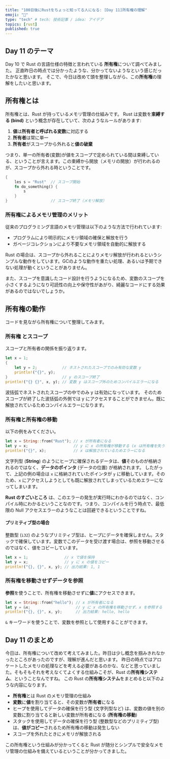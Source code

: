 ```yaml
---
title: "100日後にRustをちょっと知ってる人になる: [Day 11]所有権の理解"
emoji: "🦀"
type: "tech" # tech: 技術記事 / idea: アイデア
topics: [rust]
published: true
---
```

## Day 11 のテーマ

Day 10 で Rust の言語仕様の特徴と言われている **所有権**について調べてみました。
正直昨日の時点では分かったような、分かってないようなという感じだったかなと思います。
そこで、今日は改めて頭を整理しながら、この**所有権**の理解をしたいと思います。

## 所有権とは

所有権とは、Rust が持っているメモリ管理の仕組みです。
Rust は変数を**束縛する (bind)** という概念が存在していて、次のようなルールがあります:

1. **値**は**所有者と呼ばれる変数**に対応する
2. **所有者**は常に単一
3. **所有者**がスコープから外れると**値の破棄**

つまり、単一の所有者(変数)が値をスコープで定められている間は束縛している、ということが言えます。この束縛から開放（メモリの開放）が行われるのが、スコープから外れる時ということです。

```rust
{
    les s = "Rust"  // スコープ開始
    fn do_something() {
        s
    }
}                   // スコープ終了（メモリ解放）
```

### 所有権によるメモリ管理のメリット

従来のプログラミング言語のメモリ管理は以下のような方法で行われています:

- プログラムにより明示的にメモリ領域の確保と解放を行う
- ガベージコレクションにより不要なメモリ領域を自動的に解放する

Rust の場合は、スコープから外れることによりメモリ解放が行われるというシンプルな動作をしています。GCのような動作を重たい処理、あるいは予期できない処理が動くということがありません。

また、スコープを意識したコード設計を行うようになるため、変数のスコープを小さくするようになり可読性の向上や保守性があがり、綺麗なコードにする効果があるのではないでしょうか。

## 所有権の動作

コードを見ながら所有権について整理してみます。

### 所有権 とスコープ

スコープと所有者の関係を振り返ります。

```rust
let x = 1;
{
    let y = 2;           // ネストされたスコープでのみ有効な変数 y
    println!("{}", y);
}                        // y のスコープ終了
println!("{} {}", x, y); // 変数 y はスコープ外のためコンパイルエラーになる
```

波括弧でネストされたスコープの中でのみ y は有効になっています。
そのためスコープが終了した波括弧の外側では y にアクセスすることができません。既に解放されているためコンパイルエラーになります。

### 所有権と所有権の移動

以下の例をみてください。

```rust
let x = String::from("Rust"); // x が所有者になる
let y = x;                    // y に x の所有権が移動する (x は所有権を失う)
println!("{}", x);            // x は解放されているためエラーになる
```

文字列型 (**String**) のようにヒープに確保されるデータは、**値**そのものが格納されるのではなく、**データのポインタ** (データの位置) が格納されます。
したがって、上記の例の場合は `x` に格納されていたポインタが `y` に移動しています。そのため、`x` にアクセスしようとしても既に解放されてしまっているためエラーになってしまいます。

**Rust のすごいところ** は、このエラーの発生が実行時にわかるのではなく、コンパイル時にわかるということなのです。つまり、コンパイルを行う時点で、最低限の Null アクセスエラーのようなことは回避できるということですね。

#### プリミティブ型の場合

整数型 (`i32`) のようなプリミティブ型は、ヒープにデータを確保しません。スタックで確保しています。変数でこのデータを受け渡す場合は、参照を移動させるのではなく、値をコピーしています。

```rust
let x = 1;                // x で値を保持
let y = x;                // y に x の値をコピー
println!("{}, {}", x, y); // 出力結果: 1, 1
```

### 所有権を移動させずデータを参照

**参照**を使うことで、所有権を移動させずに**値**にアクセスできます。

```rust
let x = String::from("hello"); // x が所有者になる
let y = &x;                    // y に x の所有権を移動させず、x を参照する
println!("{}, {}", x, y);      // 出力結果: hello, hello
```

`&` キーワードを使うことで、変数を参照として使用することができます。

## Day 11 のまとめ

今日は、所有権について改めて考えてみました。昨日は少し概念を掴みきれなかったところがあったのですが、理解が進んだと思います。
昨日の時点ではアロケートしたメモリの処理などを考える必要があるのかな、などと思っていました。そもそもそれを考えなくてよくする仕組みこそが、Rust の**所有権システム**、ということなんですね。
この Rust の**所有権システム**をまとめると以下のような内容になります。

- **所有権**とは Rust のメモリ管理の仕組み
- **変数**に**値**を割り当てると、その変数が**所有者**になる
- ヒープを使用してデータの確保を行う型 (文字列型など) は、変数の値を別の変数に割り当てると新しい変数が所有者になる (**所有権の移動**)
- スタックを使用してデータの確保を行う型 (整数型などのプリミティブ型) は、**値がコピー**されるため所有権の移動は発生しない
- スコープを外れたときにメモリが解放される

この所有権という仕組みが分かってくると Rust が随分とシンプルで安全なメモリ管理の仕組みを備えているということが分かってきました。
